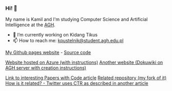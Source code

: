### Hi! 👋

My name is Kamil and I'm studying Computer Science and Artificial Intelligence at the [AGH](https://www.agh.edu.pl/).

- 🔭 I’m currently working on Kidang Tikus
- 📫 How to reach me: [kpustelnik@student.agh.edu.pl](mailto:kpustelnik@student.agh.edu.pl)

[My Github pages website](https://kpustelnik.github.io) - [Source code](https://github.com/kpustelnik/kpustelnik.github.io)

[Website hosted on Azure (with instructions)](https://gray-cliff-02660070f.4.azurestaticapps.net/)
[Another website (Dokuwiki on AGH server with creation instructions)](https://student.agh.edu.pl/~kpusteln/)

[Link to interesting Papers with Code article](https://paperswithcode.com/paper/masknet-introducing-feature-wise)
[Related repository (my fork of it)](https://github.com/kpustelnik/the-algorithm)
[How is it related? - Twitter uses CTR as described in another article](https://dl.acm.org/doi/pdf/10.1145/2783258.2788582)
